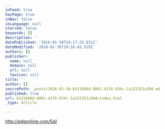 ```yaml
---
inFeed: true
hasPage: true
inNav: false
inLanguage: null
starred: false
keywords: []
description: ''
datePublished: '2016-01-30T19:17:25.831Z'
dateModified: '2016-01-30T19:16:42.529Z'
authors: []
publisher:
  name: null
  domain: null
  url: null
  favicon: null
title: ''
author: []
sourcePath: _posts/2016-01-30-b531680d-8061-42f6-934c-1a122321cd9d.md
published: true
url: b531680d-8061-42f6-934c-1a122321cd9d/index.html
_type: Article

---
```

http://edgonline.com/5d/